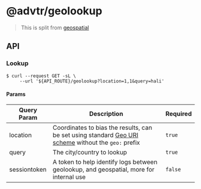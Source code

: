 # @advtr/geolookup

> This is split from [geospatial](https://github.com/advtr-oss/geospatial)

## API

### Lookup

```shell
$ curl --request GET -sL \
     --url '${API_ROUTE}/geolookup?location=1,1&query=hali'
```

#### Params

| Query Param | Description | Required |
|----|----|----|
| location | Coordinates to bias the results, can be set using standard [Geo URI scheme](https://en.wikipedia.org/wiki/Geo_URI_scheme) without the `geo:` prefix | `true` |
| query    | The city/country to lookup | `true` |
| sessiontoken | A token to help identify logs between geolookup, and geospatial, more for internal use | `false` |

